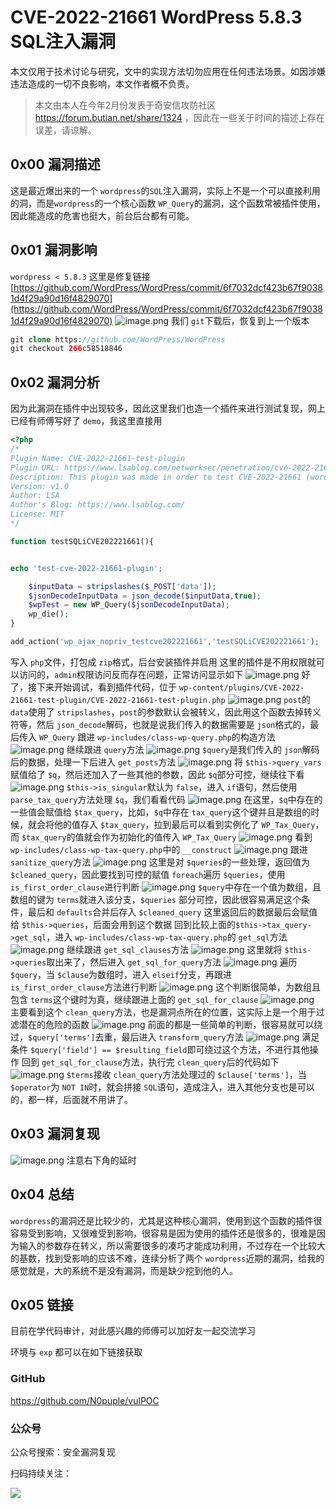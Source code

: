# CVE-2022-21661 WordPress 5.8.3 SQL注入漏洞

本文仅用于技术讨论与研究，文中的实现方法切勿应用在任何违法场景。如因涉嫌违法造成的一切不良影响，本文作者概不负责。

> 本文由本人在今年2月份发表于奇安信攻防社区 https://forum.butian.net/share/1324 ，因此在一些关于时间的描述上存在误差，请谅解。

## 0x00 漏洞描述

这是最近爆出来的一个 `wordpress`的`SQL`注入漏洞，实际上不是一个可以直接利用的洞，而是`wordpress`的一个核心函数 `WP_Query`的漏洞，这个函数常被插件使用，因此能造成的危害也挺大，前台后台都有可能。

## 0x01 漏洞影响

`wordpress < 5.8.3`
这里是修复链接
[https://github.com/WordPress/WordPress/commit/6f7032dcf423b67f90381d4f29a90d16f4829070](https://github.com/WordPress/WordPress/commit/6f7032dcf423b67f90381d4f29a90d16f4829070)
![image.png](https://cdn.nlark.com/yuque/0/2022/png/22586461/1645102019548-1c3129e9-7c36-4ce2-9de3-8cd16cb0ae77.png)
我们 `git`下载后，恢复到上一个版本

```php
git clone https://github.com/WordPress/WordPress
git checkout 266c58518846
```

## 0x02 漏洞分析

因为此漏洞在插件中出现较多，因此这里我们也造一个插件来进行测试复现，网上已经有师傅写好了 `demo`，我这里直接用

```php
<?php
/*
Plugin Name: CVE-2022-21661-test-plugin
Plugin URL: https://www.lsablog.com/networksec/penetration/cve-2022-21661-wordpress-core-sqli-analysis
Description: This plugin was made in order to test CVE-2022-21661 (wordpress core sql injection)
Version: v1.0
Author: LSA
Author's Blog: https://www.lsablog.com/
License: MIT
*/

function testSQLiCVE202221661(){


echo 'test-cve-2022-21661-plugin';

    $inputData = stripslashes($_POST['data']);
    $jsonDecodeInputData = json_decode($inputData,true);
    $wpTest = new WP_Query($jsonDecodeInputData);
    wp_die();
}

add_action('wp_ajax_nopriv_testcve202221661','testSQLiCVE202221661');
```

写入 `php`文件，打包成 `zip`格式，后台安装插件并启用
这里的插件是不用权限就可以访问的，`admin`权限访问反而存在问题，正常访问显示如下
![image.png](https://cdn.nlark.com/yuque/0/2022/png/22586461/1645103521554-d2846aaf-7df3-46e6-a553-003e4d061141.png)
好了，接下来开始调试，看到插件代码，位于 `wp-content/plugins/CVE-2022-21661-test-plugin/CVE-2022-21661-test-plugin.php`
![image.png](https://cdn.nlark.com/yuque/0/2022/png/22586461/1645103635627-6bddf23b-653a-4b46-b4c8-3f3cb0f75a9b.png)
`post`的`data`使用了 `stripslashes`，`post`的参数默认会被转义，因此用这个函数去掉转义符等，然后 `json_decode`解码，也就是说我们传入的数据需要是 `json`格式的，最后传入 `WP_Query`
跟进 `wp-includes/class-wp-query.php`的构造方法
![image.png](https://cdn.nlark.com/yuque/0/2022/png/22586461/1645104192903-4b660d49-8c12-4c3a-8962-dde93ee542c6.png)
继续跟进 `query`方法
![image.png](https://cdn.nlark.com/yuque/0/2022/png/22586461/1645104421273-bc080a34-fa1a-4c53-8e20-aeeff30a5855.png)
`$query`是我们传入的 `json`解码后的数据，处理一下后进入 `get_posts`方法
![image.png](https://cdn.nlark.com/yuque/0/2022/png/22586461/1645104830365-2be61a3c-870b-4018-a423-0f88356f5293.png)
将 `$this->query_vars`赋值给了 `$q`，然后还加入了一些其他的参数，因此 `$q`部分可控，继续往下看
![image.png](https://cdn.nlark.com/yuque/0/2022/png/22586461/1645105048461-3fc7776d-941d-4d52-95f0-9975d9fe1fa5.png)
`$this->is_singular`默认为 `false`，进入 `if`语句，然后使用 `parse_tax_query`方法处理 `$q`，我们看看代码
![image.png](https://cdn.nlark.com/yuque/0/2022/png/22586461/1645340595117-4f864e36-96ca-4bf9-968e-33c3e2e2d0fe.png)
在这里，`$q`中存在的一些值会赋值给 `$tax_query`，比如，`$q`中存在 `tax_query`这个键并且是数组的时候，就会将他的值存入 `$tax_query`，拉到最后可以看到实例化了 `WP_Tax_Query`，而 `$tax_query`的值就会作为初始化的值传入 `WP_Tax_Query`
![image.png](https://cdn.nlark.com/yuque/0/2022/png/22586461/1645340962424-faaba21b-6d7a-4359-a1cb-62f87e39c70a.png)
看到 `wp-includes/class-wp-tax-query.php`中的 `__construct`
![image.png](https://cdn.nlark.com/yuque/0/2022/png/22586461/1645341126441-5696c72f-5575-4977-b827-17a1da1dcfc7.png)
跟进 `sanitize_query`方法
![image.png](https://cdn.nlark.com/yuque/0/2022/png/22586461/1645356871711-d4b92b4a-59b2-4932-b26c-553a4ab1afa9.png)
这里是对 `$queries`的一些处理，返回值为 `$cleaned_query`，因此要找到可控的赋值
`foreach`遍历 `$queries`，使用`is_first_order_clause`进行判断
![image.png](https://cdn.nlark.com/yuque/0/2022/png/22586461/1645369819185-0728e203-6978-416a-87f5-74f6db6d42b7.png)
`$query`中存在一个值为数组，且数组的键为 `terms`就进入该分支，`$queries` 部分可控，因此很容易满足这个条件，最后和 `defaults`合并后存入 `$cleaned_query`
这里返回后的数据最后会赋值给 `$this->queries`，后面会用到这个数据
回到比较上面的`$this->tax_query->get_sql`，进入 `wp-includes/class-wp-tax-query.php`的 `get_sql`方法
![image.png](https://cdn.nlark.com/yuque/0/2022/png/22586461/1645107644418-acac8222-7735-4e62-b20c-3d04a08d67a6.png)
继续跟进 `get_sql_clauses`方法
![image.png](https://cdn.nlark.com/yuque/0/2022/png/22586461/1645107786798-70da1fb4-92a8-49eb-90be-5a0af23a5d7a.png)
这里就将 `$this->queries`取出来了，然后进入 `get_sql_for_query`方法
![image.png](https://cdn.nlark.com/yuque/0/2022/png/22586461/1645109146065-168ca4d9-2bd8-46cd-ab6e-8e128dcfef3f.png)
遍历 `$query`，当 `$clause`为数组时，进入 `elseif`分支，再跟进 `is_first_order_clause`方法进行判断
![image.png](https://cdn.nlark.com/yuque/0/2022/png/22586461/1645109296540-adb8ff54-9bfb-43eb-8314-2db1e6abff59.png)
这个判断很简单，为数组且包含 `terms`这个键时为真，继续跟进上面的 `get_sql_for_clause`
![image.png](https://cdn.nlark.com/yuque/0/2022/png/22586461/1645109675055-b98c4529-6679-4a87-b062-e5fc4b9253f6.png)
主要看到这个 `clean_query`方法，也是漏洞点所在的位置，这实际上是一个用于过滤潜在的危险的函数
![image.png](https://cdn.nlark.com/yuque/0/2022/png/22586461/1645109756537-8e1e4e30-45d8-4869-b87f-e8cb01102056.png)
前面的都是一些简单的判断，很容易就可以绕过，`$query['terms']`去重，最后进入 `transform_query`方法
![image.png](https://cdn.nlark.com/yuque/0/2022/png/22586461/1645110303953-72fa8b9d-66fe-4521-93d7-5c719cbcf207.png)
满足条件 `$query['field'] == $resulting_field`即可绕过这个方法，不进行其他操作
回到 `get_sql_for_clause`方法，执行完 `clean_query`后的代码如下
![image.png](https://cdn.nlark.com/yuque/0/2022/png/22586461/1645110644316-5c34cca6-eb90-448b-99ed-b2b380cc3b8c.png)
`$terms`接收 `clean_query`方法处理过的 `$clause['terms']`，当 `$operator`为 `NOT IN`时，就会拼接 `SQL`语句，造成注入，进入其他分支也是可以的，都一样，后面就不用讲了。

## 0x03 漏洞复现

![image.png](https://cdn.nlark.com/yuque/0/2022/png/22586461/1645371797533-b52f553e-d0e1-4afb-af14-b7fe762dd1f3.png)
注意右下角的延时

## 0x04 总结

`wordpress`的漏洞还是比较少的，尤其是这种核心漏洞，使用到这个函数的插件很容易受到影响，又很难受到影响，很容易是因为使用的插件还是很多的，很难是因为输入的参数存在转义，所以需要很多的凑巧才能成功利用，不过存在一个比较大的基数，找到受影响的应该不难，连续分析了两个 `wordpress`近期的漏洞，给我的感觉就是，大的系统不是没有漏洞，而是缺少挖到他的人。

## 0x05 链接

目前在学代码审计，对此感兴趣的师傅可以加好友一起交流学习

环境与 `exp` 都可以在如下链接获取

### GitHub

https://github.com/N0puple/vulPOC

### 公众号

公众号搜索：安全漏洞复现

扫码持续关注：

![](https://gitee.com/N0puple/picgo/raw/master/img/qrcode_for_gh_a41358b842dd_430.jpg)

